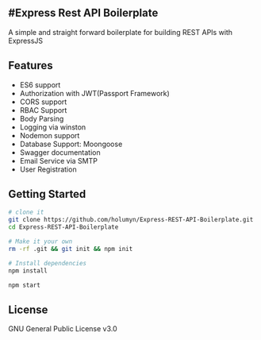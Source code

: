 #Express Rest API Boilerplate
------------------------------
A simple and straight forward boilerplate for building REST APIs with ExpressJS

## Features
- ES6 support
- Authorization with JWT(Passport Framework)
- CORS support
- RBAC Support
- Body Parsing
- Logging via winston
- Nodemon support
- Database Support: Moongoose
- Swagger documentation
- Email Service via SMTP
- User Registration

Getting Started
-----------------

```sh
# clone it
git clone https://github.com/holumyn/Express-REST-API-Boilerplate.git
cd Express-REST-API-Boilerplate

# Make it your own
rm -rf .git && git init && npm init

# Install dependencies
npm install

npm start

```

License
-------

GNU General Public License v3.0
